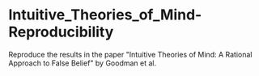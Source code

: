 # Intuitive_Theories_of_Mind-Reproducibility
Reproduce the results in the paper "Intuitive Theories of Mind: A Rational Approach to False Belief" by Goodman et al.
